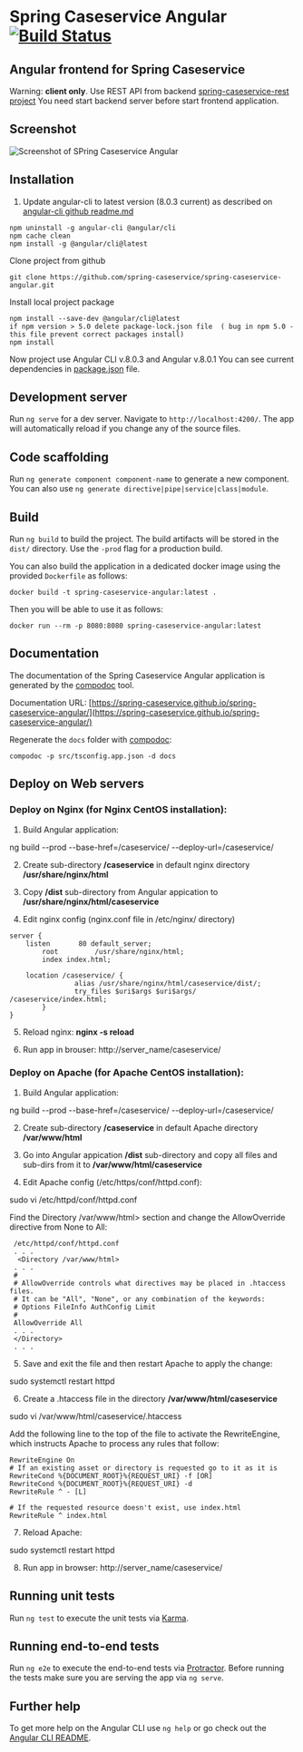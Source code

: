# Spring Caseservice Angular [![Build Status](https://travis-ci.org/spring-caseservice/spring-caseservice-angular.png?branch=master)](https://travis-ci.org/spring-caseservice/spring-caseservice-angular/)

## Angular frontend for Spring Caseservice

Warning: **client only**. 
  Use REST API from backend [spring-caseservice-rest project](https://github.com/spring-caseservice/spring-caseservice-rest)
  You need start backend server before start frontend application.

## Screenshot

![Screenshot of SPring Caseservice Angular](https://cloud.githubusercontent.com/assets/838318/23263243/f4509c4a-f9dd-11e6-951b-69d0ef72d8bd.png)
  

## Installation

1. Update angular-cli to latest version (8.0.3 current)
as described on [angular-cli github readme.md](https://github.com/angular/angular-cli#updating-angular-cli)

````
npm uninstall -g angular-cli @angular/cli
npm cache clean
npm install -g @angular/cli@latest
````
Clone project from github
````
git clone https://github.com/spring-caseservice/spring-caseservice-angular.git
````
Install local project package
````
npm install --save-dev @angular/cli@latest
if npm version > 5.0 delete package-lock.json file  ( bug in npm 5.0 - this file prevent correct packages install)
npm install
````

Now project use Angular CLI v.8.0.3 and Angular v.8.0.1
You can see current dependencies in [package.json](package.json) file.

## Development server

Run `ng serve` for a dev server. Navigate to `http://localhost:4200/`. The app will automatically reload if you change any of the source files.

## Code scaffolding

Run `ng generate component component-name` to generate a new component. You can also use `ng generate directive|pipe|service|class|module`.

## Build

Run `ng build` to build the project. The build artifacts will be stored in the `dist/` directory. Use the `-prod` flag for a production build.

You can also build the application in a dedicated docker image using the provided `Dockerfile` as follows:

```
docker build -t spring-caseservice-angular:latest .
```

Then you will be able to use it as follows:

```
docker run --rm -p 8080:8080 spring-caseservice-angular:latest
```

## Documentation

The documentation of the Spring Caseservice Angular application is generated by the [compodoc](https://compodoc.app) tool.

Documentation URL: [https://spring-caseservice.github.io/spring-caseservice-angular/](https://spring-caseservice.github.io/spring-caseservice-angular/)

Regenerate the `docs` folder with [compodoc](https://compodoc.app):
```
compodoc -p src/tsconfig.app.json -d docs
```

## Deploy on Web servers

### Deploy on Nginx (for Nginx CentOS installation):

1. Build Angular application:

  ng build --prod --base-href=/caseservice/ --deploy-url=/caseservice/

2. Create sub-directory **/caseservice** in default nginx directory **/usr/share/nginx/html**

3. Copy **/dist**  sub-directory from Angular appication to  **/usr/share/nginx/html/caseservice**

4. Edit nginx config (nginx.conf file in /etc/nginx/ directory)

```
server {
	listen       80 default_server;
        root         /usr/share/nginx/html;
        index index.html;

	location /caseservice/ {
                alias /usr/share/nginx/html/caseservice/dist/;
                try_files $uri$args $uri$args/ /caseservice/index.html;
        }
}
```

5. Reload nginx:  **nginx -s reload**

6. Run app in brouser:  http://server_name/caseservice/

### Deploy on Apache (for Apache CentOS installation):

1. Build Angular application:

ng build --prod --base-href=/caseservice/ --deploy-url=/caseservice/

2. Create sub-directory **/caseservice** in default Apache directory **/var/www/html**

3. Go into Angular appication **/dist** sub-directory and copy all files and sub-dirs from it to **/var/www/html/caseservice**

4. Edit Apache config (/etc/https/conf/httpd.conf):

sudo vi /etc/httpd/conf/httpd.conf

Find the Directory /var/www/html> section and change the AllowOverride directive from None to All:
```
 /etc/httpd/conf/httpd.conf
 . . .
  <Directory /var/www/html>
 . . .
 # 
 # AllowOverride controls what directives may be placed in .htaccess files.
 # It can be "All", "None", or any combination of the keywords:
 # Options FileInfo AuthConfig Limit
 #
 AllowOverride All
 . . .
 </Directory>
 . . .
```
5. Save and exit the file and then restart Apache to apply the change:

sudo systemctl restart httpd

6. Create a .htaccess file in the directory **/var/www/html/caseservice**

sudo vi /var/www/html/caseservice/.htaccess

Add the following line to the top of the file to activate the RewriteEngine, which instructs Apache to process any rules that follow:
```
RewriteEngine On  
# If an existing asset or directory is requested go to it as it is
RewriteCond %{DOCUMENT_ROOT}%{REQUEST_URI} -f [OR]  
RewriteCond %{DOCUMENT_ROOT}%{REQUEST_URI} -d  
RewriteRule ^ - [L]

# If the requested resource doesn't exist, use index.html
RewriteRule ^ index.html  
```
7. Reload Apache:

sudo systemctl restart httpd

8. Run app in browser: http://server_name/caseservice/

## Running unit tests

Run `ng test` to execute the unit tests via [Karma](https://karma-runner.github.io).

## Running end-to-end tests

Run `ng e2e` to execute the end-to-end tests via [Protractor](http://www.protractortest.org/).
Before running the tests make sure you are serving the app via `ng serve`.

## Further help

To get more help on the Angular CLI use `ng help` or go check out the [Angular CLI README](https://github.com/angular/angular-cli/blob/master/README.md).
